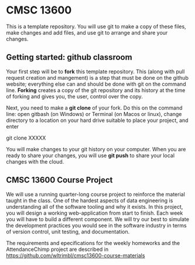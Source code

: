 # CMSC 13600

This is a template repository.  You will use git to make a copy of these files, make changes and add files, and use git to arrange and share your changes. 

## Getting started: github classroom  

Your first step will be to **fork** this template repository.  This (along with pull request creation and mangement) is a step that must be done on the github website; everything else can and should be done with git on the command line.  **Forking** creates a copy of the git repository and its history at the time of forking and gives you, the user, control over the copy.  

Next, you need to make a **git clone** of your fork.  Do this on the command line:  open gitbash (on Windows) or Terminal (on Macos or linux), change directory to a location on your hard drive suitable to place your project, and enter

git clone XXXXX

You will make changes to your git history on your computer.  When you are ready to share your changes, you will use **git push** to share your local changes with the cloud.  

## CMSC 13600 Course Project
We will use a running quarter-long course project to reinforce the material taught in the class. One of the hardest aspects of data engineering is understanding all of the software tooling and why it exists. In this project, you will design a working web-application from start to finish. Each week you will have to build a different component. We will try our best to simulate the development practices you would see in the software industry in terms of version control, unit testing, and documentation. 

The requirements and epecifications for the weekly homeworks and the AttendanceChimp project are described in
https://github.com/wltrimbl/cmsc13600-course-materials


